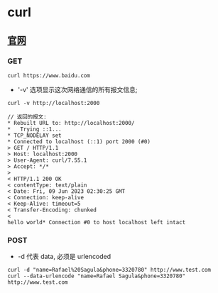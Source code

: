 # curl
## [官网](https://curl.se/docs/manual.html)

### GET 
```
curl https://www.baidu.com
```

- '-v' 选项显示这次网络通信的所有报文信息;
```
curl -v http://localhost:2000

// 返回的报文:
* Rebuilt URL to: http://localhost:2000/
*   Trying ::1...
* TCP_NODELAY set
* Connected to localhost (::1) port 2000 (#0)
> GET / HTTP/1.1
> Host: localhost:2000
> User-Agent: curl/7.55.1
> Accept: */*
>
< HTTP/1.1 200 OK
< contentType: text/plain
< Date: Fri, 09 Jun 2023 02:30:25 GMT
< Connection: keep-alive
< Keep-Alive: timeout=5
< Transfer-Encoding: chunked
<
hello world* Connection #0 to host localhost left intact
```

### POST
- -d 代表 data, 必须是 urlencoded
```
curl -d "name=Rafael%20Sagula&phone=3320780" http://www.test.com
curl --data-urlencode "name=Rafael Sagula&phone=3320780" http://www.test.com
```

